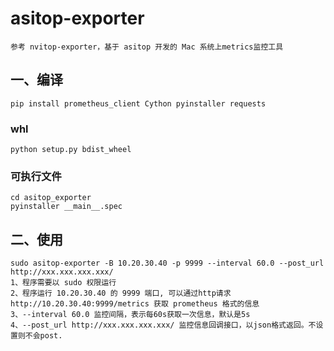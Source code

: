 # asitop-exporter
    参考 nvitop-exporter，基于 asitop 开发的 Mac 系统上metrics监控工具
## 一、编译
    pip install prometheus_client Cython pyinstaller requests
### whl
    python setup.py bdist_wheel
### 可执行文件
    cd asitop_exporter
    pyinstaller __main__.spec
## 二、使用
    sudo asitop-exporter -B 10.20.30.40 -p 9999 --interval 60.0 --post_url http://xxx.xxx.xxx.xxx/
    1、程序需要以 sudo 权限运行
    2、程序运行 10.20.30.40 的 9999 端口, 可以通过http请求 http://10.20.30.40:9999/metrics 获取 prometheus 格式的信息
    3、--interval 60.0 监控间隔，表示每60s获取一次信息，默认是5s
    4、--post_url http://xxx.xxx.xxx.xxx/ 监控信息回调接口，以json格式返回。不设置则不会post.
